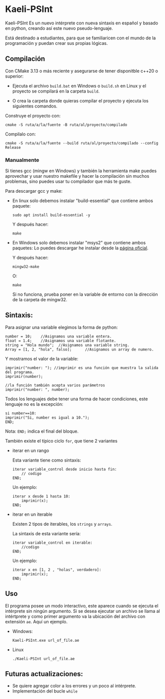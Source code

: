 # Kaeli-PSInt

Kaeli-PSInt Es un nuevo intérprete con nueva sintaxis en español y basado en python, creando así este nuevo pseudo-lenguaje.

Está destinado a estudiantes, para que se familiaricen con el mundo de la programación y puedan crear sus propias lógicas.

## Compilación

Con CMake 3.13 o más reciente y asegurarse de tener disponitble c++20 o superior:

- Ejecuta el archivo `build.bat` en Windows o `build.sh` en Linux y el proyecto se compilará en la carpeta `build`.

- O crea la carpeta donde quieras compilar el proyecto y ejecuta los siguientes comandos.

Construye el proyecto con:
```
cmake -S ruta/a/la/fuente -B ruta/al/proyecto/compilado
```

Compilalo con:
```
cmake -S ruta/a/la/fuente --build ruta/al/proyecto/compilado --config Release
```

### Manualmente

Si tienes gcc (mingw en Windows) y también la herramienta make puedes aprovechar y usar nuestro makefile y hacer la compilación sin muchos problemas, sino puedes usar tu compilador que más te guste.<br/>

Para descargar gcc y make:
- En linux solo debemos instalar "build-essential" que contiene ambos paquete:
    ```
    sudo apt install build-essential -y
    ```
    Y después hacer:

    ```
    make
    ```
- En Windows solo debemos instalar "msys2" que contiene ambos paquetes: Lo puedes descargar he instalar desde la [página oficial](https://www.mingw-w64.org/downloads/#msys2).<br/>

    Y después hacer:
    ```
    mingw32-make
    ```
    O:
    ```
    make
    ```
    Si no funciona, prueba poner en la variable de entorno con la dirección de la carpeta de mingw32.
## Sintaxis:

Para asignar una variable elegimos la forma de python:
```lang-python
number = 10;    //Asignamos una variable entera.
float = 1.4;    //Asignamos una variable flotante.
string = "Hola mundo";  //Asignamos una variable string.
Array = [1, 2, "hola", falso];      //Asignamos un array de numero.
```
Y mostramos el valor de la variable:
```
imprimir("number: "); //imprimir es una función que muestra la salida del programa.
imprimir(number);

//la función también acepta varios parámetros
imprimir("number: ", number);
```
Todos los lenguajes debe tener una forma de hacer condiciones, este lenguaje no es la excepción:
```
si number==10:
imprimir("Si, number es igual a 10.");
END;
```
Nota: `END;` indica el final del bloque.

También existe el típico ciclo `for`, que tiene 2 variantes

- iterar en un rango

    Esta variante tiene como sintaxis:

    ```
    iterar variable_control desde inicio hasta fin:
        // codigo
    END;
    ```
    Un ejemplo:
    ```
    iterar x desde 1 hasta 10:
        imprimir(x);
    END;
    ```

- iterar en un iterable

    Existen 2 tipos de iterables, los `strings` y `arrays`.

    La sintaxis de esta variante sería:

    ```
    iterar variable_control en iterable:
        //codigo
    END;
    ```
    Un ejemplo:
    ```
    iterar x en [1, 2 , "holas", verdadero]:
        imprimir(x);
    END;
    ```

## Uso
El programa posee un modo interactivo, este aparece cuando se ejecuta el intérprete sin ningún argumento. Si se desea ejecutar un archivo se llama al intértprete y como primer argumento va la ubicación del archivo con extensión `ae`. Aquí un ejemplo.

* Windows:
    ```
    Kaeli-PSInt.exe url_of_file.ae
    ```

* Linux
    ```
    ./Kaeli-PSInt url_of_file.ae
    ```

## Futuras actualizaciones:
* Se quiere agregar color a los errores y un poco al intérprete.
* Implementación del bucle `while`